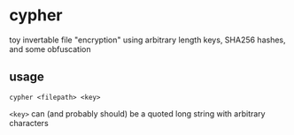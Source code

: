 # cypher
toy invertable file "encryption" using arbitrary length keys, SHA256 hashes, and some obfuscation

## usage

`cypher <filepath> <key>`

`<key>` can (and probably should) be a quoted long string with arbitrary characters
